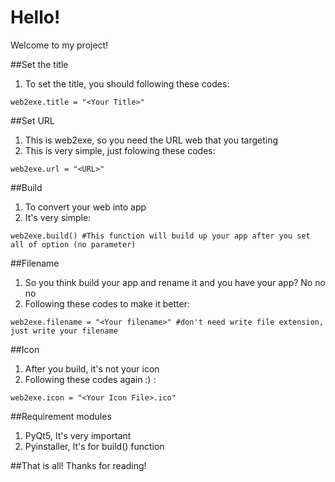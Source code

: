 # Hello!
Welcome to my project!

##Set the title
1) To set the title, you should following these codes:
```
web2exe.title = "<Your Title>"
```
##Set URL
1) This is web2exe, so you need the URL web that you targeting
2) This is very simple, just folowing these codes:
```
web2exe.url = "<URL>"
```
##Build
1) To convert your web into app
2) It's very simple:
```
web2exe.build() #This function will build up your app after you set all of option (no parameter)
```
##Filename
1) So you think build your app and rename it and you have your app? No no no
2) Following these codes to make it better:
```
web2exe.filename = "<Your filename>" #don't need write file extension, just write your filename
```
##Icon
1) After you build, it's not your icon
2) Following these codes again :) :
```
web2exe.icon = "<Your Icon File>.ico"
```
##Requirement modules
1) PyQt5, It's very important
2) Pyinstaller, It's for build() function

##That is all!
Thanks for reading!
